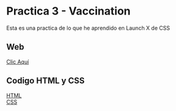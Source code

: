 # Practica 3 - Vaccination

Esta es una practica de lo que he aprendido en Launch X de CSS

<h2>Web</h2>
<a href="https://armandogg24.github.io/Practica_3_Vaccination/">Clic Aquí</a>

<h2>Codigo HTML y CSS</h2>
<a href="index.html">HTML</a>
<br>
<a href="style.css">CSS</a>